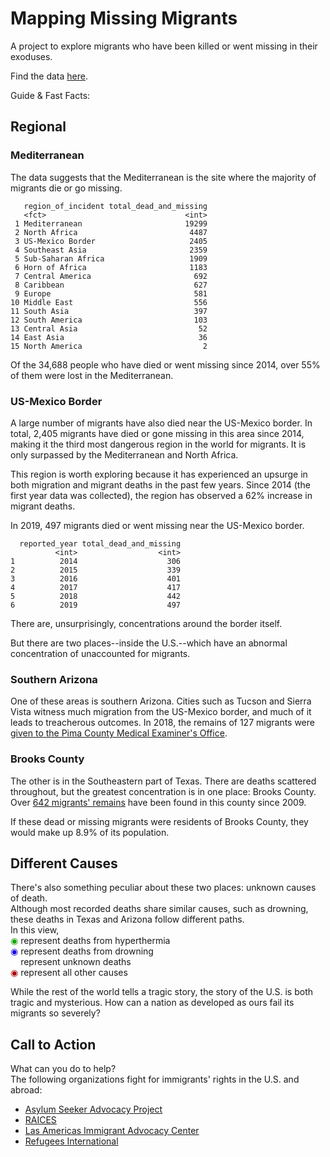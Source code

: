 # Mapping Missing Migrants

A project to explore migrants who have been killed or went missing in their exoduses.

Find the data [here](https://missingmigrants.iom.int/global-figures/all/csv?eid=2360&token=GtsEDqi6lvfhaRbBnDiua9r9Tu63CotCVpGNaDwhL-U&return-url=/).

Guide & Fast Facts:

## Regional

### Mediterranean 

The data suggests that the Mediterranean is the site where the majority of migrants die or go missing. 

```
   region_of_incident total_dead_and_missing
   <fct>                               <int>
 1 Mediterranean                       19299
 2 North Africa                         4487
 3 US-Mexico Border                     2405
 4 Southeast Asia                       2359
 5 Sub-Saharan Africa                   1909
 6 Horn of Africa                       1183
 7 Central America                       692
 8 Caribbean                             627
 9 Europe                                581
10 Middle East                           556
11 South Asia                            397
12 South America                         103
13 Central Asia                           52
14 East Asia                              36
15 North America                           2
```

Of the 34,688 people who have died or went missing since 2014, over 55% of them were lost in the Mediterranean.

### US-Mexico Border

A large number of migrants have also died near the US-Mexico border. In total, 2,405 migrants have died or gone missing in this area since 2014, making it the third most dangerous region in the world for migrants. It is only surpassed by the Mediterranean and North Africa.

This region is worth exploring because it has experienced an upsurge in both migration and migrant deaths in the past few years. Since 2014 (the first year data was collected), the region has observed a 62% increase in migrant deaths. 

In 2019, 497 migrants died or went missing near the US-Mexico border.

```
  reported_year total_dead_and_missing
          <int>                  <int>
1          2014                    306
2          2015                    339
3          2016                    401
4          2017                    417
5          2018                    442
6          2019                    497
```

There are, unsurprisingly, concentrations around the border itself. 

But there are two places--inside the U.S.--which have an abnormal concentration of unaccounted for migrants.  

### Southern Arizona

One of these areas is southern Arizona. Cities such as Tucson and Sierra Vista witness much migration from the US-Mexico border, and much of it leads to treacherous outcomes. In 2018, the remains of 127 migrants were <a target = '_blank' href = "https://www.azcentral.com/story/news/politics/border-issues/2019/01/16/remains-127-dead-migrants-recovered-southern-arizona-2018/2575080002/">given to the Pima County Medical Examiner's Office</a>.

### Brooks County

The other is in the Southeastern part of Texas. There are deaths scattered throughout, but the greatest concentration is in one place: Brooks County. Over <a target = '_blank' href = 'https://www.nytimes.com/2019/04/18/us/mexico-border-deaths.html'>642 migrants' remains</a> have been found in this county since 2009. 

If these dead or missing migrants were residents of Brooks County, they would make up 8.9% of its population.

## Different Causes

There's also something peculiar about these two places: unknown causes of death. <br>Although most recorded deaths share similar causes, such as drowning, these deaths in Texas and Arizona follow different paths.<br>In this view, <br><span style = 'color:#0FA800;'>&#9673;</span> represent deaths from hyperthermia <br><span style = 'color:#1800E0;'>&#9673;</span> represent deaths from drowning <br><span style = 'color:white;'>&#9673;</span> represent unknown deaths <br><span style = 'color:#A80100;'>&#9673;</span> represent all other causes



While the rest of the world tells a tragic story, the story of the U.S. is both tragic and mysterious. How can a nation as developed as ours fail its migrants so severely?



## Call to Action

What can you do to help?<br>The following organizations fight for immigrants' rights in the U.S. and abroad:<br>

- [Asylum Seeker Advocacy Project](https://asylumadvocacy.org/)
- [RAICES](https://www.raicestexas.org/)
- [Las Americas Immigrant Advocacy Center](https://las-americas.org/)
- [Refugees International](https://www.refugeesinternational.org/)